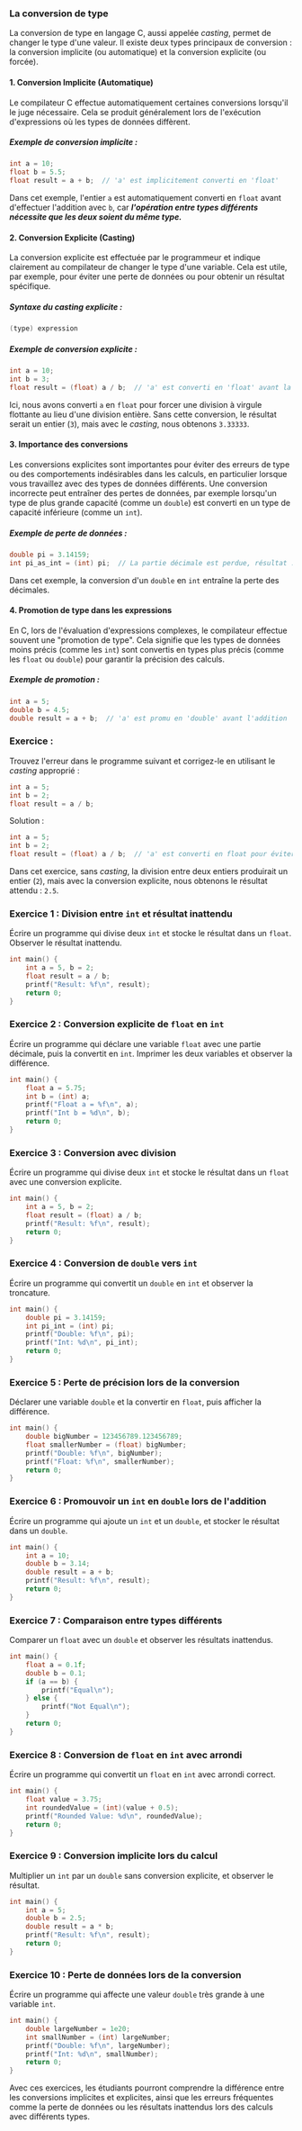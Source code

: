 ### La conversion de type
La conversion de type en langage C, aussi appelée *casting*, permet de changer le type d'une valeur. Il existe deux types principaux de conversion : la conversion implicite (ou automatique) et la conversion explicite (ou forcée).

#### 1. **Conversion Implicite (Automatique)**

Le compilateur C effectue automatiquement certaines conversions lorsqu'il le juge nécessaire. Cela se produit généralement lors de l'exécution d'expressions où les types de données diffèrent.

##### Exemple de conversion implicite :
```c
int a = 10;
float b = 5.5;
float result = a + b;  // 'a' est implicitement converti en 'float'
```
Dans cet exemple, l'entier `a` est automatiquement converti en `float` avant d'effectuer l'addition avec `b`, car ***l'opération entre types différents nécessite que les deux soient du même type.***

#### 2. **Conversion Explicite (Casting)**

La conversion explicite est effectuée par le programmeur et indique clairement au compilateur de changer le type d'une variable. Cela est utile, par exemple, pour éviter une perte de données ou pour obtenir un résultat spécifique.

##### Syntaxe du *casting* explicite :
```c
(type) expression
```

##### Exemple de conversion explicite :
```c
int a = 10;
int b = 3;
float result = (float) a / b;  // 'a' est converti en 'float' avant la division
```
Ici, nous avons converti `a` en `float` pour forcer une division à virgule flottante au lieu d'une division entière. Sans cette conversion, le résultat serait un entier (`3`), mais avec le *casting*, nous obtenons `3.33333`.

#### 3. **Importance des conversions**

Les conversions explicites sont importantes pour éviter des erreurs de type ou des comportements indésirables dans les calculs, en particulier lorsque vous travaillez avec des types de données différents. Une conversion incorrecte peut entraîner des pertes de données, par exemple lorsqu'un type de plus grande capacité (comme un `double`) est converti en un type de capacité inférieure (comme un `int`).

##### Exemple de perte de données :
```c
double pi = 3.14159;
int pi_as_int = (int) pi;  // La partie décimale est perdue, résultat : 3
```

Dans cet exemple, la conversion d'un `double` en `int` entraîne la perte des décimales.

#### 4. **Promotion de type dans les expressions**

En C, lors de l'évaluation d'expressions complexes, le compilateur effectue souvent une "promotion de type". Cela signifie que les types de données moins précis (comme les `int`) sont convertis en types plus précis (comme les `float` ou `double`) pour garantir la précision des calculs.

##### Exemple de promotion :
```c
int a = 5;
double b = 4.5;
double result = a + b;  // 'a' est promu en 'double' avant l'addition
```

### Exercice :
Trouvez l'erreur dans le programme suivant et corrigez-le en utilisant le *casting* approprié :

```c
int a = 5;
int b = 2;
float result = a / b;
```

Solution :
```c
int a = 5;
int b = 2;
float result = (float) a / b;  // 'a' est converti en float pour éviter la division entière
```

Dans cet exercice, sans *casting*, la division entre deux entiers produirait un entier (`2`), mais avec la conversion explicite, nous obtenons le résultat attendu : `2.5`.

### Exercice 1 : Division entre `int` et résultat inattendu
Écrire un programme qui divise deux `int` et stocke le résultat dans un `float`. Observer le résultat inattendu.
```c
int main() {
    int a = 5, b = 2;
    float result = a / b;
    printf("Result: %f\n", result);
    return 0;
}
```

### Exercice 2 : Conversion explicite de `float` en `int`
Écrire un programme qui déclare une variable `float` avec une partie décimale, puis la convertit en `int`. Imprimer les deux variables et observer la différence.

```c
int main() {
    float a = 5.75;
    int b = (int) a;
    printf("Float a = %f\n", a);
    printf("Int b = %d\n", b);
    return 0;
}
```

### Exercice 3 : Conversion avec division
Écrire un programme qui divise deux `int` et stocke le résultat dans un `float` avec une conversion explicite.

```c
int main() {
    int a = 5, b = 2;
    float result = (float) a / b;
    printf("Result: %f\n", result);
    return 0;
}
```

### Exercice 4 : Conversion de `double` vers `int`
Écrire un programme qui convertit un `double` en `int` et observer la troncature.

```c
int main() {
    double pi = 3.14159;
    int pi_int = (int) pi;
    printf("Double: %f\n", pi);
    printf("Int: %d\n", pi_int);
    return 0;
}
```

### Exercice 5 : Perte de précision lors de la conversion
Déclarer une variable `double` et la convertir en `float`, puis afficher la différence.

```c
int main() {
    double bigNumber = 123456789.123456789;
    float smallerNumber = (float) bigNumber;
    printf("Double: %f\n", bigNumber);
    printf("Float: %f\n", smallerNumber);
    return 0;
}
```

### Exercice 6 : Promouvoir un `int` en `double` lors de l'addition
Écrire un programme qui ajoute un `int` et un `double`, et stocker le résultat dans un `double`.

```c
int main() {
    int a = 10;
    double b = 3.14;
    double result = a + b;
    printf("Result: %f\n", result);
    return 0;
}
```

### Exercice 7 : Comparaison entre types différents
Comparer un `float` avec un `double` et observer les résultats inattendus.

```c
int main() {
    float a = 0.1f;
    double b = 0.1;
    if (a == b) {
        printf("Equal\n");
    } else {
        printf("Not Equal\n");
    }
    return 0;
}
```

### Exercice 8 : Conversion de `float` en `int` avec arrondi
Écrire un programme qui convertit un `float` en `int` avec arrondi correct.

```c
int main() {
    float value = 3.75;
    int roundedValue = (int)(value + 0.5);
    printf("Rounded Value: %d\n", roundedValue);
    return 0;
}
```

### Exercice 9 : Conversion implicite lors du calcul
Multiplier un `int` par un `double` sans conversion explicite, et observer le résultat.

```c
int main() {
    int a = 5;
    double b = 2.5;
    double result = a * b;
    printf("Result: %f\n", result);
    return 0;
}
```

### Exercice 10 : Perte de données lors de la conversion
Écrire un programme qui affecte une valeur `double` très grande à une variable `int`.

```c
int main() {
    double largeNumber = 1e20;
    int smallNumber = (int) largeNumber;
    printf("Double: %f\n", largeNumber);
    printf("Int: %d\n", smallNumber);
    return 0;
}
```

Avec ces exercices, les étudiants pourront comprendre la différence entre les conversions implicites et explicites, ainsi que les erreurs fréquentes comme la perte de données ou les résultats inattendus lors des calculs avec différents types.